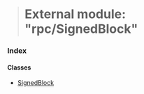 > # External module: "rpc/SignedBlock"

### Index

#### Classes

* [SignedBlock](../classes/_rpc_signedblock_.signedblock.md)